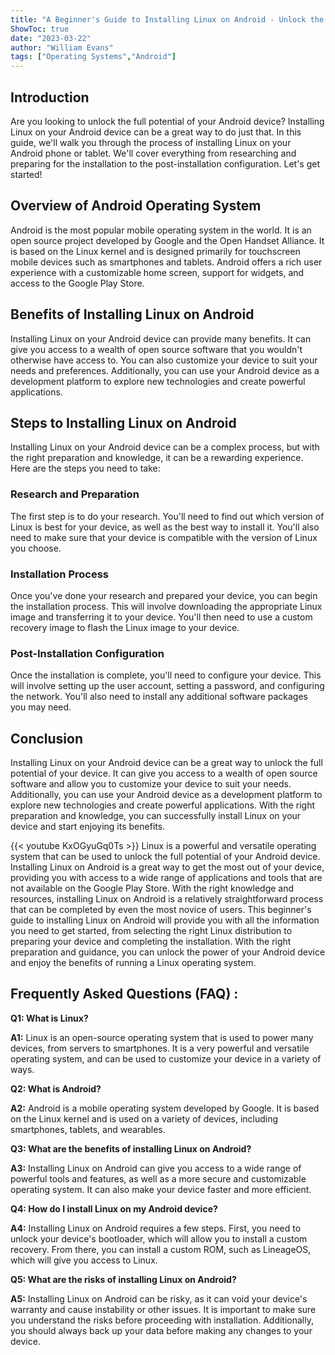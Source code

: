 ```yaml
---
title: "A Beginner's Guide to Installing Linux on Android - Unlock the Power of Your Device!"
ShowToc: true 
date: "2023-03-22"
author: "William Evans" 
tags: ["Operating Systems","Android"]
---
```

## Introduction

Are you looking to unlock the full potential of your Android device? Installing Linux on your Android device can be a great way to do just that. In this guide, we'll walk you through the process of installing Linux on your Android phone or tablet. We'll cover everything from researching and preparing for the installation to the post-installation configuration. Let's get started!

## Overview of Android Operating System

Android is the most popular mobile operating system in the world. It is an open source project developed by Google and the Open Handset Alliance. It is based on the Linux kernel and is designed primarily for touchscreen mobile devices such as smartphones and tablets. Android offers a rich user experience with a customizable home screen, support for widgets, and access to the Google Play Store.

## Benefits of Installing Linux on Android

Installing Linux on your Android device can provide many benefits. It can give you access to a wealth of open source software that you wouldn't otherwise have access to. You can also customize your device to suit your needs and preferences. Additionally, you can use your Android device as a development platform to explore new technologies and create powerful applications.

## Steps to Installing Linux on Android

Installing Linux on your Android device can be a complex process, but with the right preparation and knowledge, it can be a rewarding experience. Here are the steps you need to take:

### Research and Preparation

The first step is to do your research. You'll need to find out which version of Linux is best for your device, as well as the best way to install it. You'll also need to make sure that your device is compatible with the version of Linux you choose.

### Installation Process

Once you've done your research and prepared your device, you can begin the installation process. This will involve downloading the appropriate Linux image and transferring it to your device. You'll then need to use a custom recovery image to flash the Linux image to your device.

### Post-Installation Configuration

Once the installation is complete, you'll need to configure your device. This will involve setting up the user account, setting a password, and configuring the network. You'll also need to install any additional software packages you may need.

## Conclusion

Installing Linux on your Android device can be a great way to unlock the full potential of your device. It can give you access to a wealth of open source software and allow you to customize your device to suit your needs. Additionally, you can use your Android device as a development platform to explore new technologies and create powerful applications. With the right preparation and knowledge, you can successfully install Linux on your device and start enjoying its benefits.

{{< youtube KxOGyuGq0Ts >}} 
Linux is a powerful and versatile operating system that can be used to unlock the full potential of your Android device. Installing Linux on Android is a great way to get the most out of your device, providing you with access to a wide range of applications and tools that are not available on the Google Play Store. With the right knowledge and resources, installing Linux on Android is a relatively straightforward process that can be completed by even the most novice of users. This beginner's guide to installing Linux on Android will provide you with all the information you need to get started, from selecting the right Linux distribution to preparing your device and completing the installation. With the right preparation and guidance, you can unlock the power of your Android device and enjoy the benefits of running a Linux operating system.

## Frequently Asked Questions (FAQ) :
**Q1: What is Linux?**

**A1:** Linux is an open-source operating system that is used to power many devices, from servers to smartphones. It is a very powerful and versatile operating system, and can be used to customize your device in a variety of ways.

**Q2: What is Android?**

**A2:** Android is a mobile operating system developed by Google. It is based on the Linux kernel and is used on a variety of devices, including smartphones, tablets, and wearables.

**Q3: What are the benefits of installing Linux on Android?**

**A3:** Installing Linux on Android can give you access to a wide range of powerful tools and features, as well as a more secure and customizable operating system. It can also make your device faster and more efficient.

**Q4: How do I install Linux on my Android device?**

**A4:** Installing Linux on Android requires a few steps. First, you need to unlock your device's bootloader, which will allow you to install a custom recovery. From there, you can install a custom ROM, such as LineageOS, which will give you access to Linux.

**Q5: What are the risks of installing Linux on Android?**

**A5:** Installing Linux on Android can be risky, as it can void your device's warranty and cause instability or other issues. It is important to make sure you understand the risks before proceeding with installation. Additionally, you should always back up your data before making any changes to your device.






